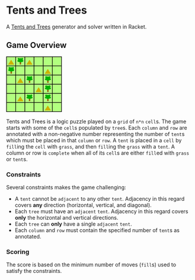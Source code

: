 # Tents and Trees

A [Tents and Trees](https://www.reddit.com/r/IndieGaming/comments/93njyo/tents_trees_is_a_logic_puzzle_with_friendly/) generator and solver written in Racket.

## Game Overview

![tents and trees](./logic_tents_small.gif)

Tents and Trees is a logic puzzle played on a `grid` of `n*n` `cell`s. The game starts with some of the `cell`s populated by `tree`s. Each `column` and `row` are annotated with a non-negative number representing the number of `tent`s which must be placed in that `column` or `row`. A `tent` is placed in a `cell` by `fill`ing the `cell` with `grass`, and then `fill`ing the `grass` with a `tent`. A column or row is `complete` when all of its `cell`s are either `fill`ed with `grass` or `tent`s.

### Constraints

Several constraints makes the game challenging:

* A `tent` cannot be `adjacent` to any other `tent`. Adjacency in this regard covers **any** direction (horizontal, vertical, and diagonal).
* Each `tree` must have an `adjacent` `tent`. Adjacency in this regard covers **only** the horizontal and vertical directions.
* Each `tree` can **only** have a single `adjacent` `tent`.
* Each `column` and `row` must contain the specified number of `tent`s as annotated.

### Scoring

The score is based on the minimum number of moves (`fill`s) used to satisfy the constraints.
